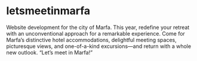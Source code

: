 # letsmeetinmarfa
Website development for the city of Marfa.
This year, redefine your retreat with an unconventional approach for a remarkable experience. Come for Marfa’s distinctive hotel accommodations, delightful meeting spaces, picturesque views, and one-of-a-kind excursions—and return with a whole new outlook. “Let’s meet in Marfa!”
